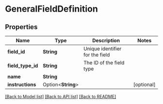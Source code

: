 # GeneralFieldDefinition

## Properties

Name | Type | Description | Notes
------------ | ------------- | ------------- | -------------
**field_id** | **String** | Unique identifier for the field | 
**field_type_id** | **String** | The ID of the field type | 
**name** | **String** |  | 
**instructions** | Option<**String**> |  | [optional]

[[Back to Model list]](../README.md#documentation-for-models) [[Back to API list]](../README.md#documentation-for-api-endpoints) [[Back to README]](../README.md)


